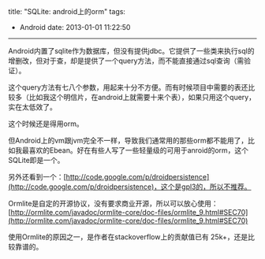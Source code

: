 title: "SQLite: android上的orm"
tags:
  - Android
date: 2013-01-01 11:22:50
---

Android内置了sqlite作为数据库，但没有提供jdbc。它提供了一些类来执行sql的增删改，但对于查，却是提供了一个query方法，而不能直接通过sql查询（需验证）。

这个query方法有七八个参数，用起来十分不方便。而有时候项目中需要的表还比较多（比如我这个明信片，在android上就需要十来个表），如果只用这个query，实在太低效了。

这个时候还是得用orm。

但Android上的vm跟jvm完全不一样，导致我们通常用的那些orm都不能用了，比如我最喜欢的Ebean。好在有些人写了一些轻量级的可用于anroid的orm，这个SQLite即是一个。

另外还看到一个：[http://code.google.com/p/droidpersistence](http://code.google.com/p/droidpersistence)，这个是gpl3的，所以不推荐。

Ormlite是自定的开源协议，没有要求商业开源，所以可以放心使用：[http://ormlite.com/javadoc/ormlite-core/doc-files/ormlite_9.html#SEC70](http://ormlite.com/javadoc/ormlite-core/doc-files/ormlite_9.html#SEC70)

使用Ormlite的原因之一，是作者在stackoverflow上的贡献值已有 25k+，还是比较靠谱的。
